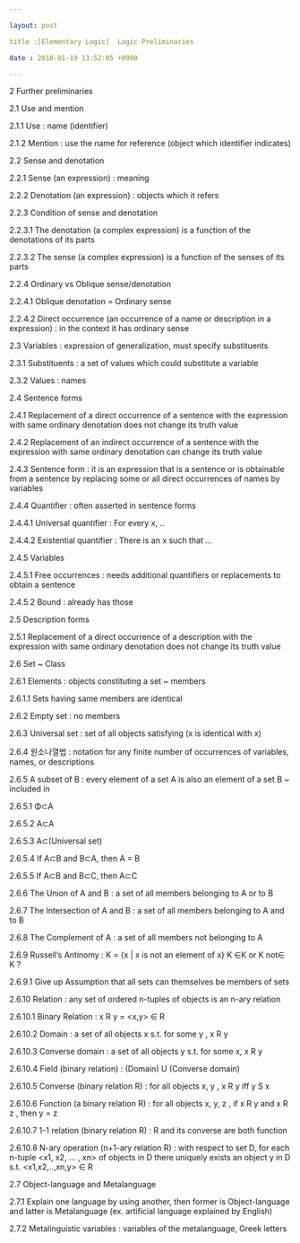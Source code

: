 ```yaml
---

layout: post

title :[Elementary Logic]  Logic Preliminaries

date : 2018-01-19 13:52:05 +0900

---
```


2	Further preliminaries

2.1	Use and mention

2.1.1	Use : name (identifier)

2.1.2	Mention : use the name for reference (object which identifier indicates)

2.2	Sense and denotation

2.2.1	Sense (an expression) : meaning

2.2.2	Denotation (an expression) : objects which it refers

2.2.3	Condition of sense and denotation

2.2.3.1	The denotation (a complex expression) is a function of the denotations of its parts

2.2.3.2	The sense (a complex expression) is a function of the senses of its parts

2.2.4	Ordinary vs Oblique sense/denotation

2.2.4.1	Oblique denotation = Ordinary sense

2.2.4.2	Direct occurrence (an occurrence of a name or description in a expression) : in the context it has ordinary sense

2.3	Variables : expression of generalization, must specify substituents

2.3.1	Substituents : a set of values which could substitute a variable

2.3.2	Values : names

2.4	Sentence forms 

2.4.1	Replacement of a direct occurrence of a sentence with the expression with same ordinary denotation does not change its truth value

2.4.2	Replacement of an indirect occurrence of a sentence with the expression with same ordinary denotation can change its truth value

2.4.3	Sentence form : it is an expression that is a sentence or is obtainable from a sentence by replacing some or all direct occurrences of names by variables

2.4.4	Quantifier : often asserted in sentence forms

2.4.4.1	Universal quantifier : For every x, ..

2.4.4.2	Existential quantifier : There is an x such that …

2.4.5	Variables

2.4.5.1	Free occurrences : needs additional quantifiers or replacements to obtain a sentence

2.4.5.2	Bound : already has those

2.5	Description forms 

2.5.1	Replacement of a direct occurrence of a description with the expression with same ordinary denotation does not change its truth value

2.6	Set  ~ Class

2.6.1	Elements : objects constituting a set ~ members

2.6.1.1	Sets having same members are identical

2.6.2	Empty set : no members

2.6.3	Universal set : set of all objects satisfying (x is identical with x)

2.6.4	원소나열법 : notation for any finite number of occurrences of variables, names, or descriptions

2.6.5	A subset of B : every element of a set A is also an element of a set B ~ included in

2.6.5.1	 Φ⊂A

2.6.5.2	A⊂A

2.6.5.3	A⊂(Universal set)

2.6.5.4	If A⊂B and B⊂A, then A = B

2.6.5.5	If A⊂B and B⊂C, then A⊂C 

2.6.6	The Union of A and B : a set of all members belonging to A or to B

2.6.7	The Intersection of A and B : a set of all members belonging to A and to B

2.6.8	The Complement of A : a set of all members not belonging to A

2.6.9	Russell’s Antinomy : K = {x | x is not an element of x} K ∈K or K not∈ K ?

2.6.9.1	Give up Assumption that all sets can themselves be members of sets

2.6.10	 Relation : any set of ordered n-tuples of objects is an n-ary relation

2.6.10.1	 Binary Relation : x R y = <x,y> ∈ R

2.6.10.2	 Domain : a set of all objects x s.t. for some y , x R y

2.6.10.3	 Converse domain : a set of all objects y s.t. for some x, x R y

2.6.10.4	 Field (binary relation) : (Domain) U (Converse domain)

2.6.10.5	 Converse (binary relation R) : for all objects x, y , x R y iff y S x

2.6.10.6	 Function (a binary relation R) : for all objects x, y, z , if x R y and x R z , then y = z

2.6.10.7	 1-1 relation (binary relation R) : R and its converse are both function

2.6.10.8	 N-ary operation (n+1-ary relation R) : with respect to set D, for each n-tuple <x1, x2, … , xn> of objects in D there uniquely exists an object y in D s.t. <x1,x2,..,xn,y> ∈ R

2.7	Object-language and Metalanguage

2.7.1	Explain one language by using another, then former is Object-language and latter is Metalanguage (ex. artificial language explained by English)

2.7.2	Metalinguistic variables : variables of the metalanguage, Greek letters

